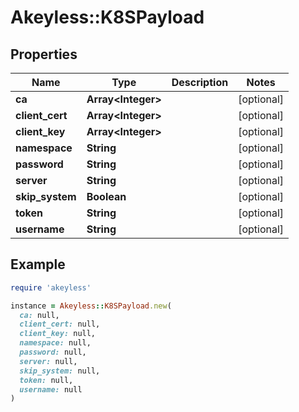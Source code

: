 # Akeyless::K8SPayload

## Properties

| Name | Type | Description | Notes |
| ---- | ---- | ----------- | ----- |
| **ca** | **Array&lt;Integer&gt;** |  | [optional] |
| **client_cert** | **Array&lt;Integer&gt;** |  | [optional] |
| **client_key** | **Array&lt;Integer&gt;** |  | [optional] |
| **namespace** | **String** |  | [optional] |
| **password** | **String** |  | [optional] |
| **server** | **String** |  | [optional] |
| **skip_system** | **Boolean** |  | [optional] |
| **token** | **String** |  | [optional] |
| **username** | **String** |  | [optional] |

## Example

```ruby
require 'akeyless'

instance = Akeyless::K8SPayload.new(
  ca: null,
  client_cert: null,
  client_key: null,
  namespace: null,
  password: null,
  server: null,
  skip_system: null,
  token: null,
  username: null
)
```


